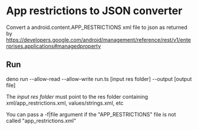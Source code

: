 # App restrictions to JSON converter

Convert a android.content.APP_RESTRICTIONS xml file to json as returned by https://developers.google.com/android/management/reference/rest/v1/enterprises.applications#managedproperty

## Run

deno run --allow-read --allow-write run.ts [input res folder] --output [output file]

The _input res folder_ must point to the res folder containing xml/app_restrictions.xml, values/strings.xml, etc

You can pass a -f|file argument if the "APP_RESTRICTIONS" file is not called "app_restrictions.xml"
